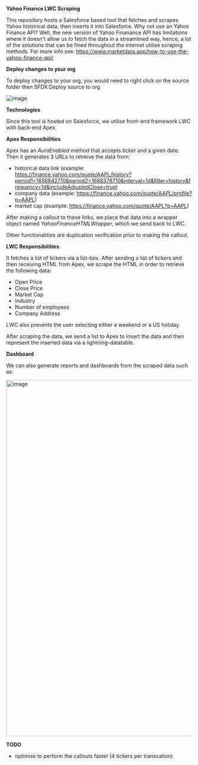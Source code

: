 **Yahoo Finance LWC Scraping**

This repository hosts a Salesforce based tool that fetches and scrapes Yahoo historical data, then inserts it into Salesforce. Why not use an Yahoo Finance API? Well, the new version of Yahoo Finanance API has limitations where it doesn't allow us to fetch the data in a streamlined way, hence, a lot of the solutions that can be fined throughout the internet utilise scraping methods. For more info see: https://www.marketdata.app/how-to-use-the-yahoo-finance-api/

**Deploy changes to your org**

To deploy changes to your org, you would need to right click on the source folder then SFDX:Deploy source to org

![image](https://github.com/JIgnjatic/lwc-scraping/assets/81022305/18b4a95f-4054-4fe8-9815-8eb77d350733)
 

**Technologies**

Since this tool is hosted on Salesforce, we utilise front-end framework LWC with back-end Apex. 

**Apex Responsibilities**

Apex has an _AuraEnabled_ method that accepts ticker and a given date. Then it generates 3 URLs to retreive the data from:
- historical data link (example: https://finance.yahoo.com/quote/AAPL/history?period1=1656842710&period2=1688378710&interval=1d&filter=history&frequency=1d&includeAdjustedClose=true)
- company data (example: https://finance.yahoo.com/quote/AAPL/profile?p=AAPL)
- market cap (example: https://finance.yahoo.com/quote/AAPL?p=AAPL)

After making a callout to these links, we place that data into a wrapper object named _YahooFinanceHTMLWrapper_, which we send back to LWC.

Other functionalities are duplication verification prior to making the callout.

**LWC Responsibilities**

It fetches a list of tickers via a list-box. After sending a list of tickers and then receiving HTML from Apex, we scrape the HTML in order to retrieve the following data:
- Open Price
- Close Price
- Market Cap
- Industry
- Number of employees
- Company Address

LWC also prevents the user selecting either a weekend or a US holiday.

After scraping the data, we send a list to Apex to insert the data and then represent the inserted data via a lightning-datatable.

**Dashboard**

We can also generate reports and dashboards from the scraped data such as:

<img width="964" alt="image" src="https://github.com/JIgnjatic/yahoo-lwc-scraping/assets/81022305/018898c1-3508-4a36-9be3-72af1acdb3c5">


**TODO**
- optimise to perform the callouts faster (4 tickers per transcation)
